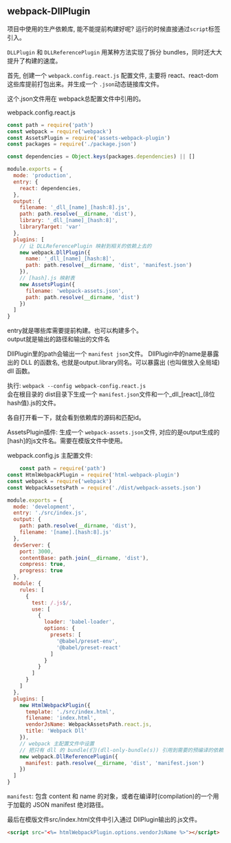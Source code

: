 


## webpack-DllPlugin

项目中使用的生产依赖库, 能不能提前构建好呢? 运行的时候直接通过`script`标签引入。 

`DLLPlugin` 和 `DLLReferencePlugin` 用某种方法实现了拆分 bundles，同时还大大提升了构建的速度。  


首先, 创建一个 `webpack.config.react.js` 配置文件, 主要将 react、react-dom这些库提前打包出来。并生成一个 `.json`动态链接库文件。 

这个.json文件用在 webpack总配置文件中引用的。  

webpack.config.react.js 
```javascript
const path = require('path')
const webpack = require('webpack')
const AssetsPlugin = require('assets-webpack-plugin')
const packages = require('./package.json')

const dependencies = Object.keys(packages.dependencies) || []

module.exports = {
  mode: 'production',
  entry: {
    react: dependencies,
  },
  output: {
    filename: '_dll_[name]_[hash:8].js',
    path: path.resolve(__dirname, 'dist'),
    library: '_dll_[name]_[hash:8]',
    libraryTarget: 'var'
  },
  plugins: [
    // 让 DLLReferencePlugin 映射到相关的依赖上去的
    new webpack.DllPlugin({
      name: '_dll_[name]_[hash:8]',
      path: path.resolve(__dirname, 'dist', 'manifest.json')
    }),
    // [hash].js 映射表
    new AssetsPlugin({
      filename: 'webpack-assets.json',
      path: path.resolve(__dirname, 'dist')
    })
  ]
}
``` 

entry就是哪些库需要提前构建。也可以构建多个。    
output就是输出的路径和输出的文件名  

DllPlugin里的path会输出一个 `manifest json`文件。 
DllPlugin中的name是暴露出的 DLL 的函数名, 也就是output.library同名。可以暴露出 (也叫做放入全局域) dll 函数。 

执行: `webpack --config webpack-config.react.js`  
会在根目录的 dist目录下生成一个 `manifest.json`文件和一个_dll_[react]_(8位hash值).js的文件。  

各自打开看一下，就会看到依赖库的源码和匹配id。  

AssetsPlugin插件: 生成一个 `webpack-assets.json`文件, 对应的是output生成的[hash]的js文件名。需要在模版文件中使用。  


webpack.config.js 主配置文件: 
```javascript
	const path = require('path')
const HtmlWebpackPlugin = require('html-webpack-plugin')
const webpack = require('webpack')
const WebpackAssetsPath = require('./dist/webpack-assets.json')

module.exports = {
  mode: 'development',
  entry: './src/index.js',
  output: {
    path: path.resolve(__dirname, 'dist'),
    filename: '[name].[hash:8].js'
  },
  devServer: {
    port: 3000,
    contentBase: path.join(__dirname, 'dist'),
    compress: true,
    progress: true
  },
  module: {
    rules: [
      {
        test: /.js$/,
        use: [
          {
            loader: 'babel-loader',
            options: {
              presets: [
                '@babel/preset-env',
                '@babel/preset-react'
              ]
            }
          }
        ]
      }
    ]
  },
  plugins: [
    new HtmlWebpackPlugin({
      template: './src/index.html',
      filename: 'index.html',
      vendorJsName: WebpackAssetsPath.react.js,
      title: 'Webpack Dll'
    }),
    // webpack 主配置文件中设置
    // 把只有 dll 的 bundle(们)(dll-only-bundle(s)) 引用到需要的预编译的依赖。
    new webpack.DllReferencePlugin({
      manifest: path.resolve(__dirname, 'dist', 'manifest.json')
    })
  ]
}
``` 

`manifest`: 包含 content 和 name 的对象，或者在编译时(compilation)的一个用于加载的 JSON manifest 绝对路径。 

最后在模版文件src/index.html文件中引入通过 DllPlugin输出的.js文件。 

```html
<script src="<%= htmlWebpackPlugin.options.vendorJsName %>"></script>
``` 



